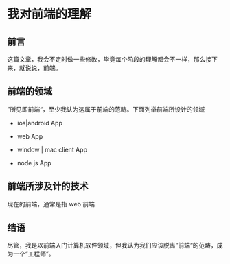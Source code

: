# 我对前端的理解

## 前言

这篇文章，我会不定时做一些修改，毕竟每个阶段的理解都会不一样，那么接下来，就说说，前端。

## 前端的领域

”所见即前端“，至少我认为这属于前端的范畴。下面列举前端所设计的领域

- ios|android App
- web App
- window | mac client App

- node js App

## 前端所涉及计的技术

现在的前端，通常是指 web 前端

## 结语

尽管，我是以前端入门计算机软件领域，但我认为我们应该脱离”前端“的范畴，成为一个“工程师”。

